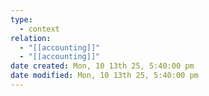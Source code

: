 ```yaml
---
type:
  - context
relation:
  - "[[accounting]]"
  - "[[accounting]]"
date created: Mon, 10 13th 25, 5:40:00 pm
date modified: Mon, 10 13th 25, 5:40:00 pm
---
```

